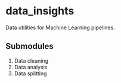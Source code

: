 # data_insights
Data utilities for Machine Learning pipelines.


## Submodules

1. Data cleaning
2. Data analysis
3. Data splitting
